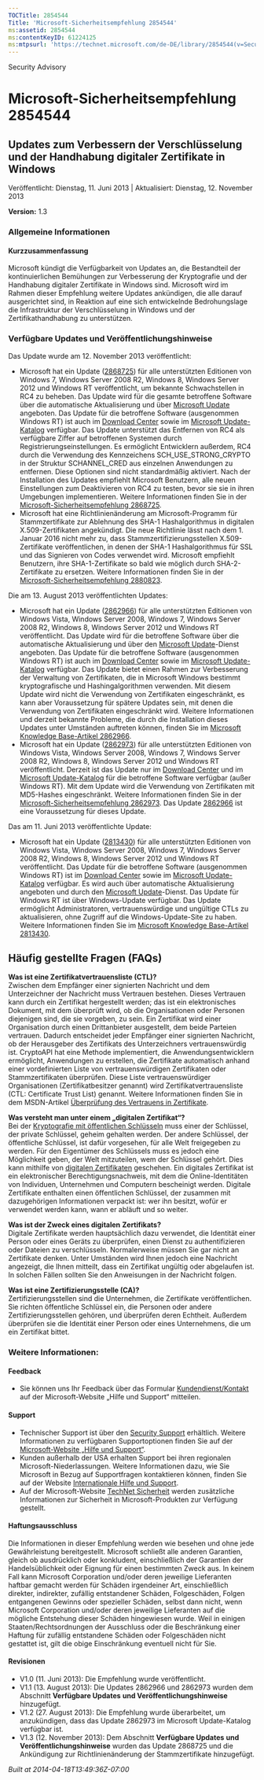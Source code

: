 ```yaml
---
TOCTitle: 2854544
Title: 'Microsoft-Sicherheitsempfehlung 2854544'
ms:assetid: 2854544
ms:contentKeyID: 61224125
ms:mtpsurl: 'https://technet.microsoft.com/de-DE/library/2854544(v=Security.10)'
---
```


Security Advisory

Microsoft-Sicherheitsempfehlung 2854544
=======================================

Updates zum Verbessern der Verschlüsselung und der Handhabung digitaler Zertifikate in Windows
----------------------------------------------------------------------------------------------

Veröffentlicht: Dienstag, 11. Juni 2013 | Aktualisiert: Dienstag, 12. November 2013

**Version:** 1.3

### Allgemeine Informationen

#### Kurzzusammenfassung

Microsoft kündigt die Verfügbarkeit von Updates an, die Bestandteil der kontinuierlichen Bemühungen zur Verbesserung der Kryptografie und der Handhabung digitaler Zertifikate in Windows sind. Microsoft wird im Rahmen dieser Empfehlung weitere Updates ankündigen, die alle darauf ausgerichtet sind, in Reaktion auf eine sich entwickelnde Bedrohungslage die Infrastruktur der Verschlüsselung in Windows und der Zertifikathandhabung zu unterstützen.

### Verfügbare Updates und Veröffentlichungshinweise

Das Update wurde am 12. November 2013 veröffentlicht:

-   Microsoft hat ein Update ([2868725](https://technet.microsoft.com/security/advisory/2868725)) für alle unterstützten Editionen von Windows 7, Windows Server 2008 R2, Windows 8, Windows Server 2012 und Windows RT veröffentlicht, um bekannte Schwachstellen in RC4 zu beheben. Das Update wird für die gesamte betroffene Software über die automatische Aktualisierung und über [Microsoft Update](http://go.microsoft.com/fwlink/?linkid=40747&displaylang=de) angeboten. Das Update für die betroffene Software (ausgenommen Windows RT) ist auch im [Download Center](http://www.microsoft.com/download/default.aspx) sowie im [Microsoft Update-Katalog](http://go.microsoft.com/fwlink/?linkid=96155) verfügbar. Das Update unterstützt das Entfernen von RC4 als verfügbare Ziffer auf betroffenen Systemen durch Registrierungseinstellungen. Es ermöglicht Entwicklern außerdem, RC4 durch die Verwendung des Kennzeichens SCH\_USE\_STRONG\_CRYPTO in der Struktur SCHANNEL\_CRED aus einzelnen Anwendungen zu entfernen. Diese Optionen sind nicht standardmäßig aktiviert. Nach der Installation des Updates empfiehlt Microsoft Benutzern, alle neuen Einstellungen zum Deaktivieren von RC4 zu testen, bevor sie sie in ihren Umgebungen implementieren. Weitere Informationen finden Sie in der [Microsoft-Sicherheitsempfehlung 2868725](https://technet.microsoft.com/security/advisory/2868725).
-   Microsoft hat eine Richtlinienänderung am Microsoft-Programm für Stammzertifikate zur Ablehnung des SHA-1 Hashalgorithmus in digitalen X.509-Zertifikaten angekündigt. Die neue Richtlinie lässt nach dem 1. Januar 2016 nicht mehr zu, dass Stammzertifizierungsstellen X.509-Zertifikate veröffentlichen, in denen der SHA-1 Hashalgorithmus für SSL und das Signieren von Codes verwendet wird. Microsoft empfiehlt Benutzern, ihre SHA-1-Zertifikate so bald wie möglich durch SHA-2-Zertifikate zu ersetzen. Weitere Informationen finden Sie in der [Microsoft-Sicherheitsempfehlung 2880823](https://technet.microsoft.com/security/advisory/2880823).

Die am 13. August 2013 veröffentlichten Updates:

-   Microsoft hat ein Update ([2862966](https://support.microsoft.com/kb/2862966)) für alle unterstützten Editionen von Windows Vista, Windows Server 2008, Windows 7, Windows Server 2008 R2, Windows 8, Windows Server 2012 und Windows RT veröffentlicht. Das Update wird für die betroffene Software über die automatische Aktualisierung und über den [Microsoft Update](http://go.microsoft.com/fwlink/?linkid=40747&displaylang=de)-Dienst angeboten. Das Update für die betroffene Software (ausgenommen Windows RT) ist auch im [Download Center](http://www.microsoft.com/download/default.aspx) sowie im [Microsoft Update-Katalog](http://go.microsoft.com/fwlink/?linkid=96155) verfügbar. Das Update bietet einen Rahmen zur Verbesserung der Verwaltung von Zertifikaten, die in Microsoft Windows bestimmt kryptografische und Hashingalgorithmen verwenden. Mit diesem Update wird nicht die Verwendung von Zertifikaten eingeschränkt, es kann aber Voraussetzung für spätere Updates sein, mit denen die Verwendung von Zertifikaten eingeschränkt wird. Weitere Informationen und derzeit bekannte Probleme, die durch die Installation dieses Updates unter Umständen auftreten können, finden Sie im [Microsoft Knowledge Base-Artikel 2862966](https://support.microsoft.com/kb/2862966).
-   Microsoft hat ein Update ([2862973](https://support.microsoft.com/kb/2862973)) für alle unterstützten Editionen von Windows Vista, Windows Server 2008, Windows 7, Windows Server 2008 R2, Windows 8, Windows Server 2012 und Windows RT veröffentlicht. Derzeit ist das Update nur im [Download Center](http://www.microsoft.com/download/default.aspx) und im [Microsoft Update-Katalog](http://go.microsoft.com/fwlink/?linkid=96155) für die betroffene Software verfügbar (außer Windows RT). Mit dem Update wird die Verwendung von Zertifikaten mit MD5-Hashes eingeschränkt. Weitere Informationen finden Sie in der [Microsoft-Sicherheitsempfehlung 2862973](https://technet.microsoft.com/security/advisory/2862973). Das Update [2862966](http://support.microsoft.com/kb/2862966) ist eine Voraussetzung für dieses Update.

Das am 11. Juni 2013 veröffentlichte Update:

-   Microsoft hat ein Update ([2813430](https://support.microsoft.com/kb/2813430)) für alle unterstützten Editionen von Windows Vista, Windows Server 2008, Windows 7, Windows Server 2008 R2, Windows 8, Windows Server 2012 und Windows RT veröffentlicht. Das Update für die betroffene Software (ausgenommen Windows RT) ist im [Download Center](http://www.microsoft.com/download/default.aspx) sowie im [Microsoft Update-Katalog](http://go.microsoft.com/fwlink/?linkid=96155) verfügbar. Es wird auch über automatische Aktualisierung angeboten und durch den [Microsoft Update](http://go.microsoft.com/fwlink/?linkid=40747&displaylang=de)-Dienst. Das Update für Windows RT ist über Windows-Update verfügbar. Das Update ermöglicht Administratoren, vertrauenswürdige und ungültige CTLs zu aktualisieren, ohne Zugriff auf die Windows-Update-Site zu haben. Weitere Informationen finden Sie im [Microsoft Knowledge Base-Artikel 2813430](https://support.microsoft.com/kb/2813430).

Häufig gestellte Fragen (FAQs)
------------------------------

**Was ist eine Zertifikatvertrauensliste (CTL)?**  
Zwischen dem Empfänger einer signierten Nachricht und dem Unterzeichner der Nachricht muss Vertrauen bestehen. Dieses Vertrauen kann durch ein Zertifikat hergestellt werden; das ist ein elektronisches Dokument, mit dem überprüft wird, ob die Organisationen oder Personen diejenigen sind, die sie vorgeben, zu sein. Ein Zertifikat wird einer Organisation durch einen Drittanbieter ausgestellt, dem beide Parteien vertrauen. Dadurch entscheidet jeder Empfänger einer signierten Nachricht, ob der Herausgeber des Zertifikats des Unterzeichners vertrauenswürdig ist. CryptoAPI hat eine Methode implementiert, die Anwendungsentwicklern ermöglicht, Anwendungen zu erstellen, die Zertifikate automatisch anhand einer vordefinierten Liste von vertrauenswürdigen Zertifikaten oder Stammzertifikaten überprüfen. Diese Liste vertrauenswürdiger Organisationen (Zertifikatbesitzer genannt) wird Zertifikatvertrauensliste (CTL: Certificate Trust List) genannt. Weitere Informationen finden Sie in dem MSDN-Artikel [Überprüfung des Vertrauens in Zertifikate](http://msdn.microsoft.com/en-us/library/aa376546(v=vs.85).aspx).

**Was versteht man unter einem „digitalen Zertifikat“?**  
Bei der [Kryptografie mit öffentlichen Schlüsseln](http://technet.microsoft.com/library/aa998077) muss einer der Schlüssel, der private Schlüssel, geheim gehalten werden. Der andere Schlüssel, der öffentliche Schlüssel, ist dafür vorgesehen, für alle Welt freigegeben zu werden. Für den Eigentümer des Schlüssels muss es jedoch eine Möglichkeit geben, der Welt mitzuteilen, wem der Schlüssel gehört. Dies kann mithilfe von [digitalen Zertifikaten](http://technet.microsoft.com/en-us/library/cc962029.aspx) geschehen. Ein digitales Zertifikat ist ein elektronischer Berechtigungsnachweis, mit dem die Online-Identitäten von Individuen, Unternehmen und Computern bescheinigt werden. Digitale Zertifikate enthalten einen öffentlichen Schlüssel, der zusammen mit dazugehörigen Informationen verpackt ist: wer ihn besitzt, wofür er verwendet werden kann, wann er abläuft und so weiter.

**Was ist der Zweck eines digitalen** **Zertifikats?**  
Digitale Zertifikate werden hauptsächlich dazu verwendet, die Identität einer Person oder eines Geräts zu überprüfen, einen Dienst zu authentifizieren oder Dateien zu verschlüsseln. Normalerweise müssen Sie gar nicht an Zertifikate denken. Unter Umständen wird Ihnen jedoch eine Nachricht angezeigt, die Ihnen mitteilt, dass ein Zertifikat ungültig oder abgelaufen ist. In solchen Fällen sollten Sie den Anweisungen in der Nachricht folgen.

**Was ist eine Zertifizierungsstelle (CA)?**  
Zertifizierungsstellen sind die Unternehmen, die Zertifikate veröffentlichen. Sie richten öffentliche Schlüssel ein, die Personen oder andere Zertifizierungsstellen gehören, und überprüfen deren Echtheit. Außerdem überprüfen sie die Identität einer Person oder eines Unternehmens, die um ein Zertifikat bittet.

### Weitere Informationen:

#### Feedback

-   Sie können uns Ihr Feedback über das Formular [Kundendienst/Kontakt](https://support.microsoft.com/common/survey.aspx?scid=sw;en;1257&showpage=1&ws=technet&sd=tech) auf der Microsoft-Website „Hilfe und Support“ mitteilen.

#### Support

-   Technischer Support ist über den [Security Support](http://go.microsoft.com/fwlink/?linkid=21131) erhältlich. Weitere Informationen zu verfügbaren Supportoptionen finden Sie auf der [Microsoft-Website „Hilfe und Support“](http://support.microsoft.com/).
-   Kunden außerhalb der USA erhalten Support bei ihren regionalen Microsoft-Niederlassungen. Weitere Informationen dazu, wie Sie Microsoft in Bezug auf Supportfragen kontaktieren können, finden Sie auf der Website [Internationale Hilfe und Support](http://go.microsoft.com/fwlink/?linkid=21155).
-   Auf der Microsoft-Website [TechNet Sicherheit](http://technet.microsoft.com/de-de/security/default.aspx) werden zusätzliche Informationen zur Sicherheit in Microsoft-Produkten zur Verfügung gestellt.

#### Haftungsausschluss

Die Informationen in dieser Empfehlung werden wie besehen und ohne jede Gewährleistung bereitgestellt. Microsoft schließt alle anderen Garantien, gleich ob ausdrücklich oder konkludent, einschließlich der Garantien der Handelsüblichkeit oder Eignung für einen bestimmten Zweck aus. In keinem Fall kann Microsoft Corporation und/oder deren jeweilige Lieferanten haftbar gemacht werden für Schäden irgendeiner Art, einschließlich direkter, indirekter, zufällig entstandener Schäden, Folgeschäden, Folgen entgangenen Gewinns oder spezieller Schäden, selbst dann nicht, wenn Microsoft Corporation und/oder deren jeweilige Lieferanten auf die mögliche Entstehung dieser Schäden hingewiesen wurde. Weil in einigen Staaten/Rechtsordnungen der Ausschluss oder die Beschränkung einer Haftung für zufällig entstandene Schäden oder Folgeschäden nicht gestattet ist, gilt die obige Einschränkung eventuell nicht für Sie.

#### Revisionen

-   V1.0 (11. Juni 2013): Die Empfehlung wurde veröffentlicht.
-   V1.1 (13. August 2013): Die Updates 2862966 und 2862973 wurden dem Abschnitt **Verfügbare Updates** **und Veröffentlichungshinweise** hinzugefügt.
-   V1.2 (27. August 2013): Die Empfehlung wurde überarbeitet, um anzukündigen, dass das Update 2862973 im Microsoft Update-Katalog verfügbar ist.
-   V1.3 (12. November 2013): Dem Abschnitt **Verfügbare Updates** **und Veröffentlichungshinweise** wurden das Update 2868725 und die Ankündigung zur Richtlinienänderung der Stammzertifikate hinzugefügt.

*Built at 2014-04-18T13:49:36Z-07:00*
